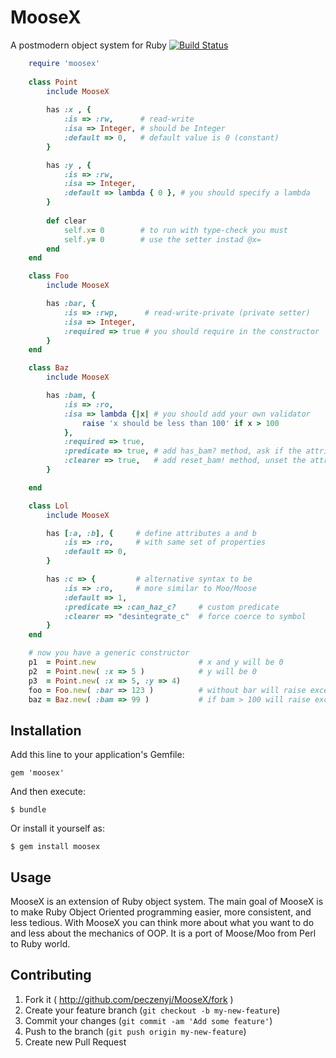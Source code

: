 # MooseX

A postmodern object system for Ruby [![Build Status](https://travis-ci.org/peczenyj/MooseX.png)](https://travis-ci.org/peczenyj/MooseX)

```ruby
    require 'moosex'
    
    class Point
    	include MooseX
	
    	has :x , {
    		:is => :rw,      # read-write 
    		:isa => Integer, # should be Integer
    		:default => 0,   # default value is 0 (constant)
    	}

    	has :y , {
    		:is => :rw,
    		:isa => Integer,
    		:default => lambda { 0 }, # you should specify a lambda
    	}
	
    	def clear 
    		self.x= 0        # to run with type-check you must
    		self.y= 0        # use the setter instad @x=
    	end
    end

    class Foo
        include MooseX

        has :bar, {  
            :is => :rwp,      # read-write-private (private setter)
            :isa => Integer, 
            :required => true # you should require in the constructor 
        }
    end

    class Baz
        include MooseX

        has :bam, {
            :is => :ro,
            :isa => lambda {|x| # you should add your own validator
                raise 'x should be less than 100' if x > 100
            },
            :required => true,
            :predicate => true, # add has_bam? method, ask if the attribute is unset
            :clearer => true,   # add reset_bam! method, unset the attribute
        }

    end

    class Lol 
        include MooseX

        has [:a, :b], {     # define attributes a and b
            :is => :ro,     # with same set of properties
            :default => 0,      
        }

        has :c => {         # alternative syntax to be 
            :is => :ro,     # more similar to Moo/Moose    
            :default => 1,
            :predicate => :can_haz_c?     # custom predicate
            :clearer => "desintegrate_c"  # force coerce to symbol
        }
    end    

    # now you have a generic constructor
    p1  = Point.new                       # x and y will be 0
    p2  = Point.new( :x => 5 )            # y will be 0
    p3  = Point.new( :x => 5, :y => 4)
    foo = Foo.new( :bar => 123 )          # without bar will raise exception
    baz = Baz.new( :bam => 99 )           # if bam > 100 will raise exception
```
    
## Installation

Add this line to your application's Gemfile:

    gem 'moosex'

And then execute:

    $ bundle

Or install it yourself as:

    $ gem install moosex

## Usage

MooseX is an extension of Ruby object system. The main goal of MooseX is to make Ruby Object Oriented programming easier, more consistent, and less tedious. With MooseX you can think more about what you want to do and less about the mechanics of OOP. It is a port of Moose/Moo from Perl to Ruby world.

## Contributing

1. Fork it ( http://github.com/peczenyj/MooseX/fork )
2. Create your feature branch (`git checkout -b my-new-feature`)
3. Commit your changes (`git commit -am 'Add some feature'`)
4. Push to the branch (`git push origin my-new-feature`)
5. Create new Pull Request
